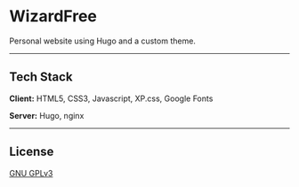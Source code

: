 
# WizardFree

Personal website using Hugo and a custom theme.

---

## Tech Stack

**Client:** HTML5, CSS3, Javascript, XP.css, Google Fonts 

**Server:** Hugo, nginx

---

## License

[GNU GPLv3](https://choosealicense.com/licenses/gpl-3.0/)

  